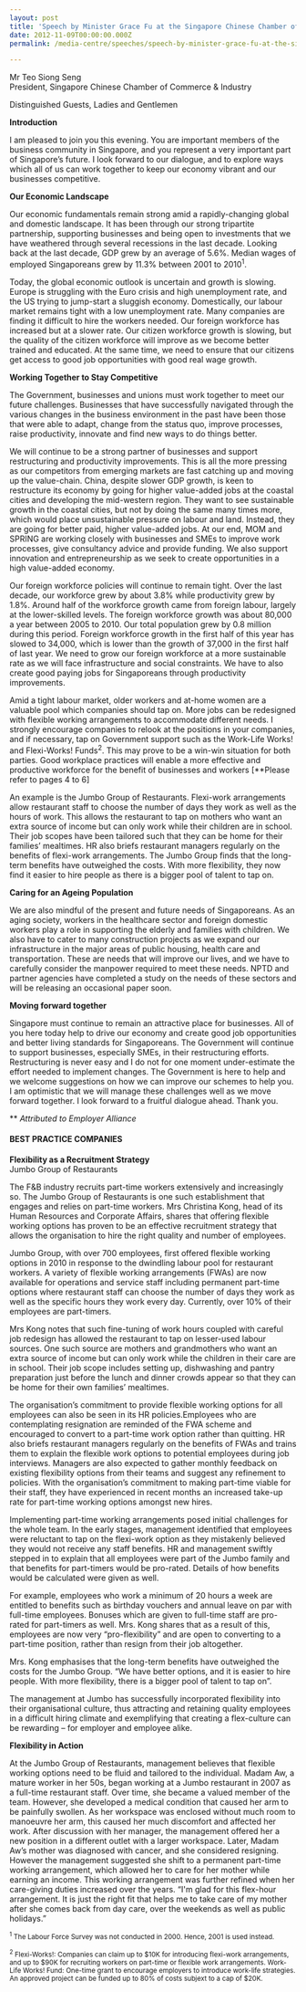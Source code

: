 ```yaml
---
layout: post
title: 'Speech by Minister Grace Fu at the Singapore Chinese Chamber of Commerce & Industry Dialogue'
date: 2012-11-09T00:00:00.000Z
permalink: /media-centre/speeches/speech-by-minister-grace-fu-at-the-singapore-chinese-chamber-of-commerce-industry-dialogue/

---
```



Mr Teo Siong Seng  
President, Singapore Chinese Chamber of Commerce & Industry  

Distinguished Guests, Ladies and Gentlemen  

**Introduction**

I am pleased to join you this evening. You are important members of the business community in Singapore, and you represent a very important part of Singapore’s future. I look forward to our dialogue, and to explore ways which all of us can work together to keep our economy vibrant and our businesses competitive.

**Our Economic Landscape**

Our economic fundamentals remain strong amid a rapidly-changing global and domestic landscape. It has been through our strong tripartite partnership, supporting businesses and being open to investments that we have weathered through several recessions in the last decade. Looking back at the last decade, GDP grew by an average of 5.6%. Median wages of employed Singaporeans grew by 11.3% between 2001 to 2010<sup>1</sup>.

Today, the global economic outlook is uncertain and growth is slowing. Europe is struggling with the Euro crisis and high unemployment rate, and the US trying to jump-start a sluggish economy. Domestically, our labour market remains tight with a low unemployment rate. Many companies are finding it difficult to hire the workers needed. Our foreign workforce has increased but at a slower rate. Our citizen workforce growth is slowing, but the quality of the citizen workforce will improve as we become better trained and educated. At the same time, we need to ensure that our citizens get access to good job opportunities with good real wage growth.

**Working Together to Stay Competitive**

The Government, businesses and unions must work together to meet our future challenges. Businesses that have successfully navigated through the various changes in the business environment in the past have been those that were able to adapt, change from the status quo, improve processes, raise productivity, innovate and find new ways to do things better.

We will continue to be a strong partner of businesses and support restructuring and productivity improvements. This is all the more pressing as our competitors from emerging markets are fast catching up and moving up the value-chain. China, despite slower GDP growth, is keen to restructure its economy by going for higher value-added jobs at the coastal cities and developing the mid-western region. They want to see sustainable growth in the coastal cities, but not by doing the same many times more, which would place unsustainable pressure on labour and land. Instead, they are going for better paid, higher value-added jobs. At our end, MOM and SPRING are working closely with businesses and SMEs to improve work processes, give consultancy advice and provide funding. We also support innovation and entrepreneurship as we seek to create opportunities in a high value-added economy.

Our foreign workforce policies will continue to remain tight. Over the last decade, our workforce grew by about 3.8% while productivity grew by 1.8%. Around half of the workforce growth came from foreign labour, largely at the lower-skilled levels. The foreign workforce growth was about 80,000 a year between 2005 to 2010. Our total population grew by 0.8 million during this period. Foreign workforce growth in the first half of this year has slowed to 34,000, which is lower than the growth of 37,000 in the first half of last year. We need to grow our foreign workforce at a more sustainable rate as we will face infrastructure and social constraints. We have to also create good paying jobs for Singaporeans through productivity improvements.

Amid a tight labour market, older workers and at-home women are a valuable pool which companies should tap on. More jobs can be redesigned with flexible working arrangements to accommodate different needs. I strongly encourage companies to relook at the positions in your companies, and if necessary, tap on Government support such as the Work-Life Works! and Flexi-Works! Funds<sup>2</sup>. This may prove to be a win-win situation for both parties. Good workplace practices will enable a more effective and productive workforce for the benefit of businesses and workers [**Please refer to pages 4 to 6]

An example is the Jumbo Group of Restaurants. Flexi-work arrangements allow restaurant staff to choose the number of days they work as well as the hours of work. This allows the restaurant to tap on mothers who want an extra source of income but can only work while their children are in school. Their job scopes have been tailored such that they can be home for their families’ mealtimes. HR also briefs restaurant managers regularly on the benefits of flexi-work arrangements. The Jumbo Group finds that the long-term benefits have outweighed the costs. With more flexibility, they now find it easier to hire people as there is a bigger pool of talent to tap on.

**Caring for an Ageing Population**

We are also mindful of the present and future needs of Singaporeans. As an aging society, workers in the healthcare sector and foreign domestic workers play a role in supporting the elderly and families with children. We also have to cater to many construction projects as we expand our infrastructure in the major areas of public housing, health care and transportation. These are needs that will improve our lives, and we have to carefully consider the manpower required to meet these needs. NPTD and partner agencies have completed a study on the needs of these sectors and will be releasing an occasional paper soon.

**Moving forward together**

Singapore must continue to remain an attractive place for businesses. All of you here today help to drive our economy and create good job opportunities and better living standards for Singaporeans. The Government will continue to support businesses, especially SMEs, in their restructuring efforts. Restructuring is never easy and I do not for one moment under-estimate the effort needed to implement changes. The Government is here to help and we welcome suggestions on how we can improve our schemes to help you. I am optimistic that we will manage these challenges well as we move forward together. I look forward to a fruitful dialogue ahead. Thank you.

** _Attributed to Employer Alliance_

#### BEST PRACTICE COMPANIES

**Flexibility as a Recruitment Strategy**  
Jumbo Group of Restaurants  

The F&B industry recruits part-time workers extensively and increasingly so. The Jumbo Group of Restaurants is one such establishment that engages and relies on part-time workers. Mrs Christina Kong, head of its Human Resources and Corporate Affairs, shares that offering flexible working options has proven to be an effective recruitment strategy that allows the organisation to hire the right quality and number of employees.

Jumbo Group, with over 700 employees, first offered flexible working options in 2010 in response to the dwindling labour pool for restaurant workers. A variety of flexible working arrangements (FWAs) are now available for operations and service staff including permanent part-time options where restaurant staff can choose the number of days they work as well as the specific hours they work every day. Currently, over 10% of their employees are part-timers.

Mrs Kong notes that such fine-tuning of work hours coupled with careful job redesign has allowed the restaurant to tap on lesser-used labour sources. One such source are mothers and grandmothers who want an extra source of income but can only work while the children in their care are in school. Their job scope includes setting up, dishwashing and pantry preparation just before the lunch and dinner crowds appear so that they can be home for their own families’ mealtimes.

The organisation’s commitment to provide flexible working options for all employees can also be seen in its HR policies.Employees who are contemplating resignation are reminded of the FWA scheme and encouraged to convert to a part-time work option rather than quitting. HR also briefs restaurant managers regularly on the benefits of FWAs and trains them to explain the flexible work options to potential employees during job interviews. Managers are also expected to gather monthly feedback on existing flexibility options from their teams and suggest any refinement to policies. With the organisation’s commitment to making part-time viable for their staff, they have experienced in recent months an increased take-up rate for part-time working options amongst new hires.

Implementing part-time working arrangements posed initial challenges for the whole team. In the early stages, management identified that employees were reluctant to tap on the flexi-work option as they mistakenly believed they would not receive any staff benefits. HR and management swiftly stepped in to explain that all employees were part of the Jumbo family and that benefits for part-timers would be pro-rated. Details of how benefits would be calculated were given as well.

For example, employees who work a minimum of 20 hours a week are entitled to benefits such as birthday vouchers and annual leave on par with full-time employees. Bonuses which are given to full-time staff are pro-rated for part-timers as well. Mrs. Kong shares that as a result of this, employees are now very “pro-flexibility” and are open to converting to a part-time position, rather than resign from their job altogether.

Mrs. Kong emphasises that the long-term benefits have outweighed the costs for the Jumbo Group. “We have better options, and it is easier to hire people. With more flexibility, there is a bigger pool of talent to tap on”.

The management at Jumbo has successfully incorporated flexibility into their organisational culture, thus attracting and retaining quality employees in a difficult hiring climate and exemplifying that creating a flex-culture can be rewarding – for employer and employee alike.

**Flexibility in Action**

At the Jumbo Group of Restaurants, management believes that flexible working options need to be fluid and tailored to the individual. Madam Aw, a mature worker in her 50s, began working at a Jumbo restaurant in 2007 as a full-time restaurant staff. Over time, she became a valued member of the team. However, she developed a medical condition that caused her arm to be painfully swollen. As her workspace was enclosed without much room to manoeuvre her arm, this caused her much discomfort and affected her work. After discussion with her manager, the management offered her a new position in a different outlet with a larger workspace. Later, Madam Aw’s mother was diagnosed with cancer, and she considered resigning. However the management suggested she shift to a permanent part-time working arrangement, which allowed her to care for her mother while earning an income. This working arrangement was further refined when her care-giving duties increased over the years. “I'm glad for this flex-hour arrangement. It is just the right fit that helps me to take care of my mother after she comes back from day care, over the weekends as well as public holidays.”

<sub><sup>1</sup> The Labour Force Survey was not conducted in 2000. Hence, 2001 is used instead.</sub>

<sub><sup>2</sup> Flexi-Works!: Companies can claim up to $10K for introducing flexi-work arrangements, and up to $90K for recruiting workers on part-time or flexible work arrangements. Work-Life Works! Fund: One-time grant to encourage employers to introduce work-life strategies. An approved project can be funded up to 80% of costs subjext to a cap of $20K.</sub>


